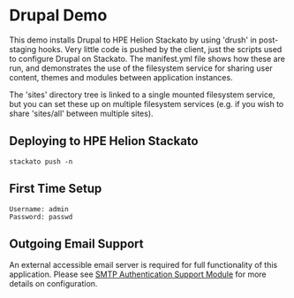 # Drupal Demo

This demo installs Drupal to HPE Helion Stackato by using 'drush' in
post-staging hooks. Very little code is pushed by the client, just the scripts
used to configure Drupal on Stackato. The manifest.yml file shows how these
are run, and demonstrates the use of the filesystem service for sharing user
content, themes and modules between application instances.

The 'sites' directory tree is linked to a single mounted filesystem
service, but you can set these up on multiple filesystem services (e.g.
if you wish to share 'sites/all' between multiple sites).

## Deploying to HPE Helion Stackato

    stackato push -n

## First Time Setup

    Username: admin
    Password: passwd

## Outgoing Email Support

An external accessible email server is required for full functionality 
of this application. Please see [SMTP Authentication Support Module](http://drupal.org/project/smtp/) 
for more details on configuration.
